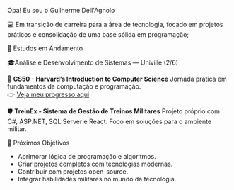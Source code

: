 Opa! Eu sou o Guilherme Dell'Agnolo 

💻 Em transição de carreira para a área de tecnologia, focado em projetos práticos e consolidação de uma base sólida em programação;
 
🧠 Estudos em Andamento 

🎓Análise e Desenvolvimento de Sistemas — Univille (2/6)

📘 **CS50 - Harvard’s Introduction to Computer Science** Jornada prática em fundamentos da computação e programação.  
👉 [Veja meu progresso aqui](https://github.com/guilhermedellagnolo/CS50-journey) 

🛡️ **TreinEx - Sistema de Gestão de Treinos Militares** Projeto próprio com C#, ASP.NET, SQL Server e React. Foco em soluções para o ambiente militar.

🎯 Próximos Objetivos 
  - Aprimorar lógica de programação e algoritmos.
  - Criar projetos completos com tecnologias modernas.
  - Contribuir com projetos open-source.
  - Integrar habilidades militares no mundo da tecnologia.
